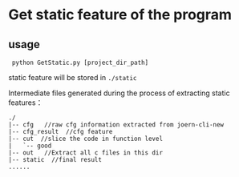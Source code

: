 # Get static feature of the program

## usage

```
 python GetStatic.py [project_dir_path]
```

static feature will be stored in ```./static``` 

Intermediate files generated during the process of extracting static features：

```
./
|-- cfg   //raw cfg information extracted from joern-cli-new
|-- cfg_result  //cfg feature 
|-- cut  //slice the code in function level
|   `-- good
|-- out   //Extract all c files in this dir
|-- static  //final result
......
```

